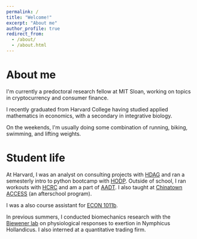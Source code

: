```yaml
---
permalink: /
title: "Welcome!"
excerpt: "About me"
author_profile: true
redirect_from: 
  - /about/
  - /about.html
---
```


About me
======
I'm currently a predoctoral research fellow at MIT Sloan, working on topics in cryptocurrency and consumer finance.

I recently graduated from Harvard College having studied applied mathematics in economics, with a secondary in integrative biology.

On the weekends, I'm usually doing some combination of running, biking, swimming, and lifting weights.

Student life
======
At Harvard, I was an analyst on consulting projects with [HDAG](https://www.huanalytics.org/) and ran a semesterly intro to python bootcamp with [HODP](https://www.hodp.org/). Outside of school, I ran workouts with [HCRC](http://harvardrunningclub.com/) and am a part of [AADT](https://www.harvardaadt.org/). I also taught at [Chinatown ACCESS](https://www.chinatownaccess.org/) (an afterschool program).

I was a also course assistant for [ECON 1011b](https://scholar.harvard.edu/chodorow-reich/classes/economics-1011b-intermediate-macroeconomics-spring-2015-0).

In previous summers, I conducted biomechanics research with the [Biewener lab](https://biewenerlab.oeb.harvard.edu/) on physiological responses to exertion in Nymphicus Hollandicus. I also interned at a quantitative trading firm.
